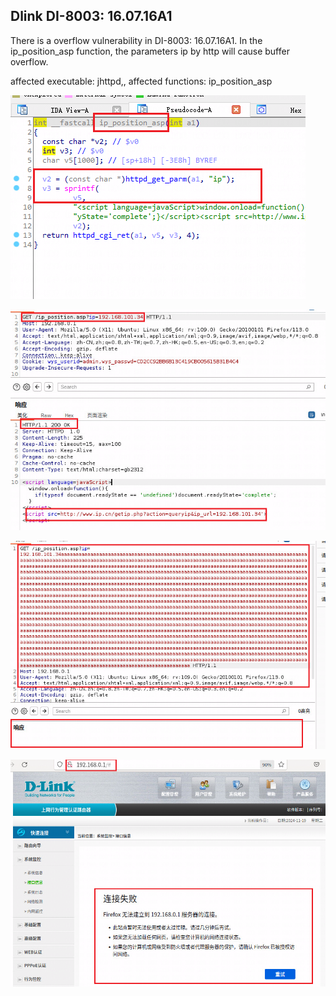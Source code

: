 ## Dlink DI-8003: 16.07.16A1

There is a overflow vulnerability in DI-8003: 16.07.16A1. In the ip_position_asp function, the parameters ip by http will cause buffer overflow.

affected executable: jhttpd,, affected functions: ip_position_asp





![](3_1.png)





![](3_2.png)





![](3_3.png)






![](3_4.png)
